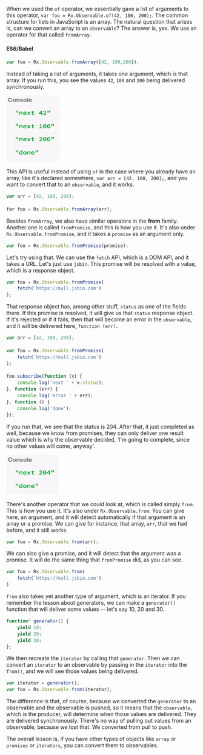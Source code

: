 When we used the `of` operator, we essentially gave a list of arguments to this operator, `var foo = Rx.Observable.of(42, 100, 200);`. The common structure for lists in JavaScript is an array. The natural question that arises is, can we convert an array to an `observable`? The answer is, yes. We use an operator for that called `fromArray`.

#### ES6/Babel
```javascript
var foo = Rx.Observable.fromArray([42, 100,200]);
```

Instead of taking a list of arguments, it takes one argument, which is that array. If you run this, you see the values `42`, `100` and `200` being delivered synchronously.

![Using fromArray to see values](../images/rxjs-creation-operators-from-fromarray-frompromise-using-fromArray.png)

This API is useful instead of using `of` in the case where you already have an array, like it's declared somewhere, `var arr = [42, 100, 200];`, and you want to convert that to an `observable`, and it works. 

```javascript
var arr = [42, 100, 200];

far foo = Rx.Observable.fromArray(arr);
```

Besides `fromArray`, we also have similar operators in the **from** family. Another one is called `fromPromise`, and this is how you use it. It's also under `Rx.Observable.fromPromise`, and it takes a `promise` as an argument only.

```javascript
var foo = Rx.Observable.fromPromise(promise);
```

Let's try using that. We can use the `fetch` API, which is a DOM API, and it takes a URL. Let's just use `jsbin`. This promise will be resolved with a value, which is a response object.

```javascript
var foo = Rx.Observable.fromPromise(
    fetch('https://null.jsbin.com')
);
``` 

That response object has, among other stuff, `status` as one of the fields there. If this promise is resolved, it will give us that `status` response object. If it's rejected or if it fails, then that will become an error in the `observable`, and it will be delivered here, `function (err)`.

```javascript
var arr = [42, 100, 200];

var foo = Rx.Observable.fromPromise(
    fetch('https://null.jsbin.com')
);

foo.subscribe(function (x) {
    console.log('next ' + x.status);
}, function (err) {
    console.log('error ' + err);
}, function () {
    console.log('done');
});
```

If you run that, we see that the status is 204. After that, it just completed as well, because we know from promises, they can only deliver one result value which is why the observable decided, 'I'm going to complete, since no other values will come, anyway'.

![Status is 204](../images/rxjs-creation-operators-from-fromarray-frompromise-status-is-204.png)

There's another operator that we could look at, which is called simply `from`. This is how you use it. It's also under `Rx.Observable.from`. You can give here, an argument, and it will detect automatically if that argument is an array or a promise. We can give for instance, that array, `arr`, that we had before, and it still works. 

```javascript
var foo = Rx.Observable.from(arr);
```

We can also give a promise, and it will detect that the argument was a promise. It will do the same thing that `fromPromise` did, as you can see.

```javascript
var foo = Rx.Observable.from(
    fetch('https://null.jsbin.com')
)
```

`from` also takes yet another type of argument, which is an iterator. If you remember the lesson about generators, we can make a `generator()` function that will deliver some values -- let's say 10, 20 and 30. 

```javascript
function* generator() {
    yield 10;
    yield 20;
    yield 30;
};
```

We then recreate the `iterator` by calling that `generator`. Then we can convert an `iterator` to an observable by passing in the `iterator` into the `from()`, and we will see those values being delivered.

```javascript
var iterator = generator();
var foo = Rx.Observable.from(iterator);
```

The difference is that, of course, because we converted the `generator` to an observable and the observable is pushed, so it means that the `observable`, which is the producer, will determine when those values are delivered. They are delivered synchronously. There's no way of pulling out values from an observable, because we lost that. We converted from pull to push.

The overall lesson is, if you have other types of objects like `array` or `promises` or `iterators`, you can convert them to observables.
